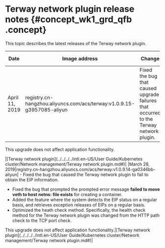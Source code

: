 # Terway network plugin release notes {#concept_wk1_grd_qfb .concept}

This topic describes the latest releases of the Terway network plugin.

|Date|Image address|Change|Relevant topic|
|----|-------------|------|--------------|
|April 11, 2019|registry.cn-hangzhou.aliyuncs.com/acs/terway:v1.0.9.15-g3957085-aliyun| Fixed the bug that caused upgrade failures that occurred to the Terway network plugin.

 This upgrade does not affect application functionality.

 |[Terway network plugin](../../../../intl.en-US/User Guide/Kubernetes cluster/Network management/Terway network plugin.md#)|
|March 28, 2019|registry.cn-hangzhou.aliyuncs.com/acs/terway:v1.0.9.14-ga0346bb-aliyun| -   Fixed the bug that caused the Terway network plugin to fail to obtain the EIP information.
-   Fixed the bug that prompted the prompted error message **failed to move veth to host netns: file exists** for creating a container.
-   Added the feature where the system detects the EIP status on a regular basis, and retrieves exception releases of EIPs on a regular basis.
-   Optimized the heath check method. Specifically, the health check method for the Terway network plugin was changed from the HTTP path check to the TCP port check.

 This upgrade does not affect application functionality.|[Terway network plugin](../../../../intl.en-US/User Guide/Kubernetes cluster/Network management/Terway network plugin.md#)|

